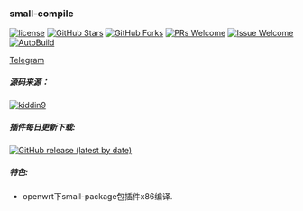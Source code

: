### small-compile
[1]: https://img.shields.io/badge/license-GPLV2-brightgreen.svg
[2]: /LICENSE
[3]: https://img.shields.io/badge/PRs-welcome-brightgreen.svg
[4]: https://github.com/kenzok8/compile-package/pulls
[5]: https://img.shields.io/badge/Issues-welcome-brightgreen.svg
[6]: https://github.com/kenzok8/compile-package/issues/new
[7]: https://img.shields.io/github/v/release/hyird/Action-small-compile
[8]: https://github.com/kenzok8/compile-package/releases
[10]: https://img.shields.io/badge/Contact-telegram-blue
[11]: https://t.me/joinchat/JjxmyRZZXJWb74I-sCrryA
[12]: https://github.com/kenzok8/compile-package/workflows/autobuild/badge.svg
[13]: https://github.com/kenzok8/compile-package/actions

[![license][1]][2]
[![GitHub Stars](https://img.shields.io/github/stars/kenzok8/compile-package.svg?style=flat-square&label=Stars)](https://github.com/kenzok8/compile-package/stargazers)
[![GitHub Forks](https://img.shields.io/github/forks/kenzok8/compile-package.svg?style=flat-square&label=Forks)](https://github.com/kenzok8/compile-package)
[![PRs Welcome][3]][4]
[![Issue Welcome][5]][6]
[![AutoBuild][12]][13]

<a href="https://t.me/joinchat/JjxmyRZZXJWb74I-sCrryA" target="_blank">Telegram</a>

##### 源码来源：
[![kiddin9](https://img.shields.io/badge/compile-kiddin9-red.svg?style=flat&logo=appveyor)](https://github.com/kiddin9/packages-compile)

##### 插件每日更新下载:
[![GitHub release (latest by date)](https://img.shields.io/github/v/release/kenzok8/compile-package?style=for-the-badge&label=插件更新下载)](https://github.com/kenzok8/compile-package/releases/latest)

##### 特色:

+ openwrt下small-package包插件x86编译.


